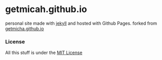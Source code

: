 # getmicah.github.io
personal site made with [jekyll](http://jekyllrb.com) and hosted with Github Pages.
forked from [getmicha.github.io](https://github.com/getmicah/getmicah.github.io)

### License
All this stuff is under the [MIT License](https://opensource.org/licenses/MIT)
